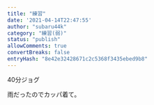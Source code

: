 ```yaml
---
title: "練習"
date: '2021-04-14T22:47:55'
author: "subaru44k"
category: "練習(弱)"
status: "publish"
allowComments: true
convertBreaks: false
entryHash: "8e42e32428671c2c5368f3435ebed9b8"
---
```

40分ジョグ

雨だったのでカッパ着て。
